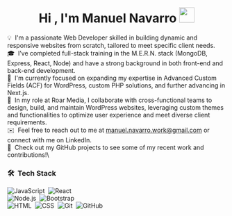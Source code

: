 <h1 align="center"><b>Hi , I'm Manuel Navarro </b><img src="https://media.giphy.com/media/hvRJCLFzcasrR4ia7z/giphy.gif" width="35"></h1>

💡  I'm a passionate Web Developer skilled in building dynamic and responsive websites from scratch, tailored to meet specific client needs.\
🎓  I’ve completed full-stack training in the M.E.R.N. stack (MongoDB, Express, React, Node) and have a strong background in both front-end and back-end development.\
🌱  I'm currently focused on expanding my expertise in Advanced Custom Fields (ACF) for WordPress, custom PHP solutions, and further advancing in Next.js.\
💼  In my role at Roar Media, I collaborate with cross-functional teams to design, build, and maintain WordPress websites, leveraging custom themes and functionalities to optimize user experience and meet diverse client requirements.\
✉️  Feel free to reach out to me at <a href="mailto:manuel.navarro.work@gmail.com">manuel.navarro.work@gmail.com</a> or connect with me on LinkedIn.\
📄  Check out my GitHub projects to see some of my recent work and contributions!\


### 🛠 &nbsp;Tech Stack


![JavaScript](https://img.shields.io/badge/-JavaScript-05122A?style=flat&logo=javascript)&nbsp;
![React](https://img.shields.io/badge/-React-05122A?style=flat&logo=react)&nbsp;\
![Node.js](https://img.shields.io/badge/-Node.js-05122A?style=flat&logo=node.js)&nbsp;
![Bootstrap](https://img.shields.io/badge/-Bootstrap-05122A?style=flat&logo=bootstrap&logoColor=563D7C)\
![HTML](https://img.shields.io/badge/-HTML-05122A?style=flat&logo=HTML5)&nbsp;
![CSS](https://img.shields.io/badge/-CSS-05122A?style=flat&logo=CSS3&logoColor=1572B6)&nbsp;
![Git](https://img.shields.io/badge/-Git-05122A?style=flat&logo=git)&nbsp;
![GitHub](https://img.shields.io/badge/-GitHub-05122A?style=flat&logo=github)&nbsp;

<!--
**ManuelNavarro7/ManuelNavarro7** is a ✨ _special_ ✨ repository because its `README.md` (this file) appears on your GitHub profile.

Here are some ideas to get you started:

- 🔭 I’m currently working on ...
- 🌱 I’m currently learning ...
- 👯 I’m looking to collaborate on ...
- 🤔 I’m looking for help with ...
- 💬 Ask me about ...
- 📫 How to reach me: ...
- 😄 Pronouns: ...
- ⚡ Fun fact: ...
-->
